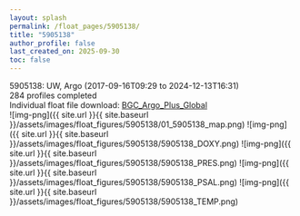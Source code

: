 ```yaml
---
layout: splash
permalink: /float_pages/5905138/
title: "5905138"
author_profile: false
last_created_on: 2025-09-30
toc: false
---
```

 
5905138: UW, Argo (2017-09-16T09:29 to 2024-12-13T16:31)\
284 profiles completed\
Individual float file download: [BGC_Argo_Plus_Global](https://ftp.soest.hawaii.edu/bgc_argo_plus/Individual_Floats/outliers_removed/5905138_Sprof_processed.nc)\
![img-png]({{ site.url }}{{ site.baseurl }}/assets/images/float_figures/5905138/01_5905138_map.png)
![img-png]({{ site.url }}{{ site.baseurl }}/assets/images/float_figures/5905138/5905138_DOXY.png)
![img-png]({{ site.url }}{{ site.baseurl }}/assets/images/float_figures/5905138/5905138_PRES.png)
![img-png]({{ site.url }}{{ site.baseurl }}/assets/images/float_figures/5905138/5905138_PSAL.png)
![img-png]({{ site.url }}{{ site.baseurl }}/assets/images/float_figures/5905138/5905138_TEMP.png)
